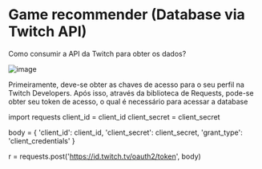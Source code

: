 # Game recommender (Database via Twitch API)

Como consumir a API da Twitch para obter os dados?

![image](https://user-images.githubusercontent.com/42622686/133302352-393faabc-fe5d-46ee-ae0a-a42f9aaacc52.png)

Primeiramente, deve-se obter as chaves de acesso para o seu perfil na Twitch Developers. Após isso, através da biblioteca de Requests, pode-se obter seu token de acesso, o qual é necessário para acessar a database

import requests
client_id = client_id
client_secret = client_secret

body = {
    'client_id': client_id,
    'client_secret': client_secret,
    'grant_type': 'client_credentials'
}

r = requests.post('https://id.twitch.tv/oauth2/token', body)
